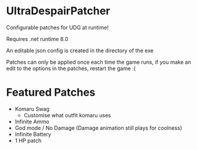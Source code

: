 # UltraDespairPatcher
Configurable patches for UDG at runtime!

Requires .net runtime 8.0

An editable json config is created in the directory of the exe

Patches can only be applied once each time the game runs, if you make an edit to the options in the patches, restart the game :(

# Featured Patches
+ Komaru Swag
  + Customise what outfit komaru uses
+ Infinite Ammo
+ God mode / No Damage (Damage animation still plays for coolness)
+ Infinite Battery
+ 1 HP patch
